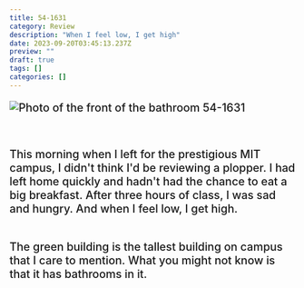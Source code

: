 ```yaml
---
title: 54-1631
category: Review
description: "When I feel low, I get high"
date: 2023-09-20T03:45:13.237Z
preview: ""
draft: true
tags: []
categories: []
---
```

<script context="module">
  import coverimage from '../../assets/articles/54-1631/bathroomDoorCover.jpg'
  import articleCoverImage from '../../assets/articles/54-1631/bathroomDoor.jpg'
  import image from '../../assets/articles/54-1631/hatch.jpg'
  import climbWistful from '../../assets/articles/54-1631/climbWistful.jpg'

  metadata.coverImage = coverimage
</script>

<style>
  img {
    margin-bottom: 3ch;
  }
  p {
    font-size: 1.4em;
    font-weight: 500;
  }
  p:last-child {
    margin-bottom: 4ch;
  }

</style>

![Photo of the front of the bathroom 54-1631]({articleCoverImage})

This morning when I left for the prestigious MIT campus, I didn't think I'd be reviewing a plopper. I had left home quickly and hadn't had the chance to eat a big breakfast. After three hours of class, I was sad and hungry. And when I feel low, I get high.<br><br>

The green building is the tallest building on campus that I care to mention. What you might not know is that it has bathrooms in it. 
